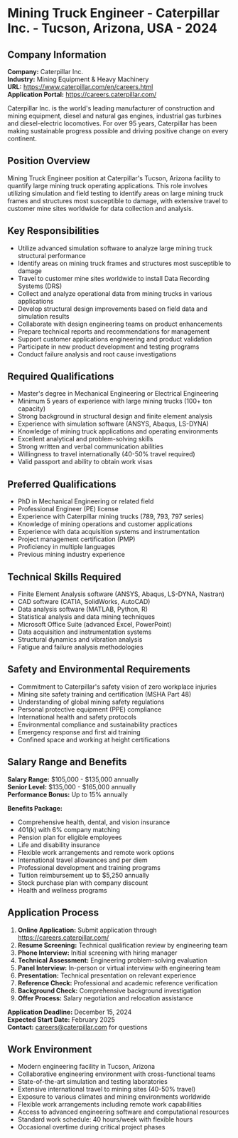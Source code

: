 # Mining Truck Engineer - Caterpillar Inc. - Tucson, Arizona, USA - 2024

## Company Information
**Company:** Caterpillar Inc.  
**Industry:** Mining Equipment & Heavy Machinery  
**URL:** https://www.caterpillar.com/en/careers.html  
**Application Portal:** https://careers.caterpillar.com/

Caterpillar Inc. is the world's leading manufacturer of construction and mining equipment, diesel and natural gas engines, industrial gas turbines and diesel-electric locomotives. For over 95 years, Caterpillar has been making sustainable progress possible and driving positive change on every continent.

## Position Overview
Mining Truck Engineer position at Caterpillar's Tucson, Arizona facility to quantify large mining truck operating applications. This role involves utilizing simulation and field testing to identify areas on large mining truck frames and structures most susceptible to damage, with extensive travel to customer mine sites worldwide for data collection and analysis.

## Key Responsibilities
- Utilize advanced simulation software to analyze large mining truck structural performance
- Identify areas on mining truck frames and structures most susceptible to damage
- Travel to customer mine sites worldwide to install Data Recording Systems (DRS)
- Collect and analyze operational data from mining trucks in various applications
- Develop structural design improvements based on field data and simulation results
- Collaborate with design engineering teams on product enhancements
- Prepare technical reports and recommendations for management
- Support customer applications engineering and product validation
- Participate in new product development and testing programs
- Conduct failure analysis and root cause investigations

## Required Qualifications
- Master's degree in Mechanical Engineering or Electrical Engineering
- Minimum 5 years of experience with large mining trucks (100+ ton capacity)
- Strong background in structural design and finite element analysis
- Experience with simulation software (ANSYS, Abaqus, LS-DYNA)
- Knowledge of mining truck applications and operating environments
- Excellent analytical and problem-solving skills
- Strong written and verbal communication abilities
- Willingness to travel internationally (40-50% travel required)
- Valid passport and ability to obtain work visas

## Preferred Qualifications
- PhD in Mechanical Engineering or related field
- Professional Engineer (PE) license
- Experience with Caterpillar mining trucks (789, 793, 797 series)
- Knowledge of mining operations and customer applications
- Experience with data acquisition systems and instrumentation
- Project management certification (PMP)
- Proficiency in multiple languages
- Previous mining industry experience

## Technical Skills Required
- Finite Element Analysis software (ANSYS, Abaqus, LS-DYNA, Nastran)
- CAD software (CATIA, SolidWorks, AutoCAD)
- Data analysis software (MATLAB, Python, R)
- Statistical analysis and data mining techniques
- Microsoft Office Suite (advanced Excel, PowerPoint)
- Data acquisition and instrumentation systems
- Structural dynamics and vibration analysis
- Fatigue and failure analysis methodologies

## Safety and Environmental Requirements
- Commitment to Caterpillar's safety vision of zero workplace injuries
- Mining site safety training and certification (MSHA Part 48)
- Understanding of global mining safety regulations
- Personal protective equipment (PPE) compliance
- International health and safety protocols
- Environmental compliance and sustainability practices
- Emergency response and first aid training
- Confined space and working at height certifications

## Salary Range and Benefits
**Salary Range:** $105,000 - $135,000 annually  
**Senior Level:** $135,000 - $165,000 annually  
**Performance Bonus:** Up to 15% annually

**Benefits Package:**
- Comprehensive health, dental, and vision insurance
- 401(k) with 6% company matching
- Pension plan for eligible employees
- Life and disability insurance
- Flexible work arrangements and remote work options
- International travel allowances and per diem
- Professional development and training programs
- Tuition reimbursement up to $5,250 annually
- Stock purchase plan with company discount
- Health and wellness programs

## Application Process
1. **Online Application:** Submit application through https://careers.caterpillar.com/
2. **Resume Screening:** Technical qualification review by engineering team
3. **Phone Interview:** Initial screening with hiring manager
4. **Technical Assessment:** Engineering problem-solving evaluation
5. **Panel Interview:** In-person or virtual interview with engineering team
6. **Presentation:** Technical presentation on relevant experience
7. **Reference Check:** Professional and academic reference verification
8. **Background Check:** Comprehensive background investigation
9. **Offer Process:** Salary negotiation and relocation assistance

**Application Deadline:** December 15, 2024  
**Expected Start Date:** February 2025  
**Contact:** careers@caterpillar.com for questions

## Work Environment
- Modern engineering facility in Tucson, Arizona
- Collaborative engineering environment with cross-functional teams
- State-of-the-art simulation and testing laboratories
- Extensive international travel to mining sites (40-50% travel)
- Exposure to various climates and mining environments worldwide
- Flexible work arrangements including remote work capabilities
- Access to advanced engineering software and computational resources
- Standard work schedule: 40 hours/week with flexible hours
- Occasional overtime during critical project phases